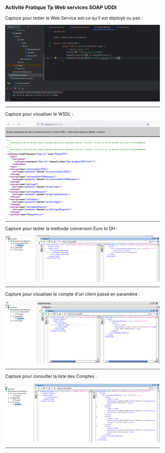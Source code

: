 <h3>Activité Pratique Tp Web services SOAP UDDI</h3>

<p>Capture pour tester le Web Service est-ce qu'il est déployé ou pas :</p>
<img src="Capture/JWS.PNG">
<hr/>
<p>Capture pour visualiser le WSDL :</p>
<img src="Capture/WSDL.PNG">
<hr/>
<p>Capture pour tester la methode conversion Euro to DH :</p>
<img src="Capture/MethodConversion.PNG">
<hr/>
<p>Capture pour visualiser le compte d'un client passé en paramètre :</p>
<img src="Capture/GetCompte.PNG">
<hr/>
<p>Capture pour consulter la liste des Comptes :</p>
<img src="Capture/ListeCompte.PNG">
<hr/>